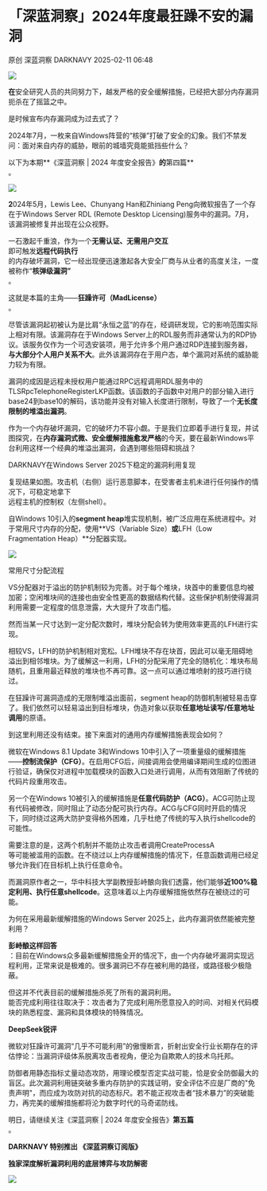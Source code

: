 #  「深蓝洞察」2024年度最狂躁不安的漏洞   
原创 深蓝洞察  DARKNAVY   2025-02-11 06:48  
  
![](https://mmbiz.qpic.cn/sz_mmbiz_png/6aFicjrXnvgjjC2N7cDk3tsibSvNMXgndSRrWZyYMph123BMFXoiaLPSSPRZiaOwZ1b0eoeQv8RoQXVqRJEw4dibicZw/640?wx_fmt=png&from=appmsg "")  
[](https://mp.weixin.qq.com/s?__biz=MzkyMjM5MTk3NQ==&mid=2247486804&idx=1&sn=eeac5d6614e3a8a74bdac805fc8940a5&scene=21#wechat_redirect)  
  
**在**安全研究人员的共同努力下，越发严格的安全缓解措施，已经把大部分内存漏洞扼杀在了摇篮之中。  
  
是时候宣布内存漏洞成为过去式了？  
  
2024年7月，一枚来自Windows阵营的“核弹”打破了安全的幻象。我们不禁发问：面对来自内存的威胁，眼前的城墙究竟能抵挡些什么？  
  
以下为本期**《深蓝洞察 | 2024 年度安全报告》**的**第四篇**  
。  
  
  
![](https://mmbiz.qpic.cn/sz_mmbiz_png/6aFicjrXnvgiarDxQNH6sUEjd82JYLibDgDPxQt63DickOduuow0RibicQbUckcp7yo5BEjXibkRJdb9eHN29adIaIl6g/640?wx_fmt=png&from=appmsg "")  
  
**2**024年5月，Lewis Lee、Chunyang Han和Zhiniang Peng向微软报告了一个存在于Windows Server RDL (Remote Desktop Licensing)服务中的漏洞。7月，该漏洞被修复并出现在公众视野。  
  
一石激起千重浪，作为一个**无需认证、无需用户交互**  
即可触发**远程代码执行**  
的内存破坏漏洞，它一经出现便迅速激起各大安全厂商与从业者的高度关注，一度被称作“**核弹级漏洞”**  
。  
  
这就是本篇的主角——**狂躁许可（MadLicense）**  
。  
  
尽管该漏洞起初被认为是比肩“永恒之蓝”的存在，经调研发现，它的影响范围实际上相对有限。该漏洞存在于Windows Server上的RDL服务而非通常认为的RDP协议。该服务仅作为一个可选安装项，用于允许多个用户通过RDP连接到服务器，**与大部分个人用户关系不大**。此外该漏洞存在于用户态，单个漏洞对系统的威胁能力较为有限。  
  
漏洞的成因是远程未授权用户能通过RPC远程调用RDL服务中的TLSRpcTelephoneRegisterLKP函数。该函数的子函数中对用户的部分输入进行base24到base10的解码，该功能并没有对输入长度进行限制，导致了一个**无长度限制的堆溢出漏洞**。  
  
作为一个内存破坏漏洞，它的破坏力不容小觑。于是我们立即着手进行复现，并试图探究，在**内存漏洞式微、安全缓解措施愈发严格**的今天，要在最新Windows平台利用这样一个经典的堆溢出漏洞，会遇到哪些阻碍和挑战？  
  
  
  
DARKNAVY在Windows Server 2025下稳定的漏洞利用复现  
  
复现结果如图。攻击机（右侧）运行恶意脚本，在受害者主机未进行任何操作的情况下，可稳定地拿下  
远程主机的控制权（左侧shell）。  
  
自Windows 10引入的**segment heap**堆实现机制，被广泛应用在系统进程中。对于常用尺寸内存的分配，使用**VS（Variable Size）**或**LFH（Low Fragmentation Heap）**分配器实现。  
  
![](https://mmbiz.qpic.cn/sz_mmbiz_png/6aFicjrXnvghHHlWia0koFlEthNQBDmGsddETibCSHvgGOFwBptYibics2maqbqHDZpm6WTIKxIsj1fCHic5BoECWE6w/640?wx_fmt=png&from=appmsg "")  
  
常用尺寸分配流程  
  
VS分配器对于溢出的防护机制较为完善。对于每个堆块，块首中的重要信息均被加密；空闲堆块间的连接也由安全性更高的数据结构代替。这些保护机制使得漏洞利用需要一定程度的信息泄露，大大提升了攻击门槛。  
  
然而当某一尺寸达到一定分配次数时，堆块分配会转为使用效率更高的LFH进行实现。  
  
相较VS，LFH的防护机制相对宽松。LFH堆块不存在块首，因此可以毫无阻碍地溢出到相邻堆块。为了缓解这一利用，LFH的分配采用了完全的随机化：堆块布局随机，且重用最近释放的堆块也不再可靠。这一点可以通过堆喷射的技巧进行绕过。  
  
在狂躁许可漏洞造成的无限制堆溢出面前，segment heap的防御机制被轻易击穿了。我们依然可以轻易溢出到目标堆块，伪造对象以获取**任意地址读写/任意地址调用**的原语。  
  
到这里利用还没有结束。接下来面对的通用内存缓解措施表现会如何？  
  
微软在Windows 8.1 Update 3和Windows 10中引入了一项重量级的缓解措施——**控制流保护（CFG）**。在启用CFG后，间接调用会使用编译期间生成的位图进行验证，确保仅对进程中加载模块的函数入口处进行调用，从而有效阻断了传统的代码片段重用攻击。  
  
另一个在Windows 10被引入的缓解措施是**任意代码防护（ACG）**。ACG可防止现有代码被修改，同时阻止了动态分配可执行内存。ACG与CFG同时开启的情况下，同时绕过这两大防护变得格外困难，几乎杜绝了传统的写入执行shellcode的可能性。  
  
需要注意的是，这两个机制并不能防止攻击者调用CreateProcessA  
等可能被滥用的函数。在不绕过以上内存缓解措施的情况下，任意函数调用已经足够允许我们在目标机上执行任意命令。  
  
而漏洞原作者之一，华中科技大学副教授彭峙酿向我们透露，他们能够**近100%稳定利用、执行任意shellcode**。这意味着以上内存缓解措施依然存在被绕过的可能。  
  
为何在采用最新缓解措施的Windows Server 2025上，此内存漏洞依然能被完整利用？  
  
**彭峙酿这样回答**  
：目前在Windows众多最新缓解措施全开的情况下，由一个内存破坏漏洞实现远程利用，正常来说是极难的。很多漏洞已不存在被利用的路径，或路径极少极隐蔽。  
  
  
但这并不代表目前的缓解措施杀死了所有的漏洞利用。  
能否完成利用往往取决于：攻击者为了完成利用所愿意投入的时间、对相关代码模块的熟悉程度、漏洞和具体模块的特殊情况。  
  
  
**DeepSeek锐评**  
  
  
  
微软对狂躁许可漏洞“几乎不可能利用”的傲慢断言，折射出安全行业长期存在的评估悖论：当漏洞评级体系脱离攻击者视角，便沦为自欺欺人的技术乌托邦。  
  
防御者用静态指标丈量动态攻防，用理论模型否定实战可能，恰是安全防御最大的盲区。此次漏洞利用链突破多重内存防护的实践证明，安全评估不应是厂商的"免责声明"，而应成为攻防对抗的动态标尺。若不能正视攻击者“技术暴力”的突破能力，再完美的缓解措施都将沦为数字时代的马奇诺防线。  
  
明日，请继续关注《深蓝洞察 | 2024 年度安全报告》**第五篇**  
。  
  
[](https://mp.weixin.qq.com/s?__biz=Mzk0NzQ5MDYyNw==&mid=2247486978&idx=1&sn=858cee48fafc087c8fe6fd5829ac30f5&scene=21#wechat_redirect)  
  
  
  
  
**DARKNAVY 特别推出 《深蓝洞察订阅版》**  
  
**独家深度解析漏洞利用的底层博弈与攻防解密**  
  
  
![](https://mmbiz.qpic.cn/sz_mmbiz_png/6aFicjrXnvghHHlWia0koFlEthNQBDmGsdKFOeswotuOOoOibDWAXMGXZqeArkIcUGONDPRMfeUZibpkswpPic3qbHg/640?wx_fmt=png&from=appmsg "")  
  
